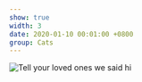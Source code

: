 ```yaml
---
show: true
width: 3
date: 2020-01-10 00:01:00 +0800
group: Cats
---
```

<div>
    <img data-src="{{ 'assets/images/etc/1.jpg' | relative_url }}" class="lazy w-100 rounded-xl" src="{{ '/assets/images/empty_300x200.png' | relative_url }}" data-toggle="tooltip" data-placement="top" title="Tell your loved ones we said hi">
</div>

